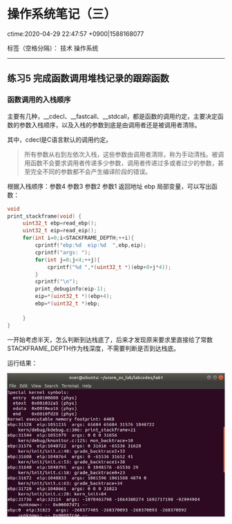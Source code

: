 # 操作系统笔记（三）
ctime:2020-04-29 22:47:57 +0900|1588168077

标签（空格分隔）： 技术 操作系统

---

## 练习5 完成函数调用堆栈记录的跟踪函数

### 函数调用的入栈顺序

主要有几种，__cdecl、__fastcall、__stdcall，都是函数的调用约定，主要决定函数的参数入栈顺序，以及入栈的参数到底是由调用者还是被调用者清除。

其中，cdecl是C语言默认的调用约定。

>所有参数从右到左依次入栈，这些参数由调用者清除，称为手动清栈。被调用函数不会要求调用者传递多少参数，调用者传递过多或者过少的参数，甚至完全不同的参数都不会产生编译阶段的错误。

根据入栈顺序：参数4 参数3 参数2 参数1 返回地址 ebp 局部变量，可以写出函数：

```c
void
print_stackframe(void) {
     uint32_t ebp=read_ebp();
     uint32_t eip=read_eip();
     for(int i=0;i<STACKFRAME_DEPTH;++i){
         cprintf("ebp:%d  eip:%d  ",ebp,eip);
         cprintf("args: ");
         for(int j=0;j<4;++j){
             cprintf("%d ",*(uint32_t *)(ebp+8+j*4));
         }
         cprintf("\n");
         print_debuginfo(eip-1);
         eip=*(uint32_t *)(ebp+4);
         ebp=*(uint32_t *)ebp;

     }
}
```

一开始考虑半天，怎么判断到达栈底了，后来才发现原来要求里直接给了常数STACKFRAME_DEPTH作为栈深度，不需要判断是否到达栈底。

运行结果：

![此处输入图片的描述][1]

[1]: https://raw.githubusercontent.com/Ncerzzk/MyBlog/master/img/os_p_result.jpg
